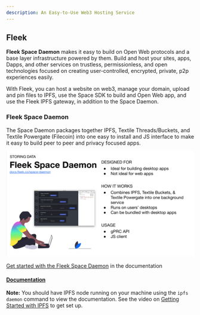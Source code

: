 ```yaml
---
description: An Easy-to-Use Web3 Hosting Service
---
```


## Fleek

**Fleek Space Daemon** makes it easy to build on Open Web protocols and a base layer infrastructure powered by them. Build and host your sites, apps, Dapps, and other services on trustless, permissionless, and open technologies focused on creating user-controlled, encrypted, private, p2p experiences easily.

With Fleek, you can host a website on web3, manage your domain, upload and pin files to IPFS, use the Space SDK to build and Open Web app, and use the Fleek IPFS gateway, in addition to the Space Daemon.

### Fleek Space Daemon

The Space Daemon packages together IPFS, Textile Threads/Buckets, and Textile Powergate (Filecoin) into one easy to install and JS interface to make it easy to build peer to peer and privacy focused apps.

![Fleek Info](<../../.gitbook/assets/fleek-space-daemon.png>)

[Get started with the Fleek Space Daemon](https://docs.fleek.co/space-daemon/getting-started/) in the documentation

#### [Documentation](docs.fleek.co/space-daemon)
 **Note:** You should have IPFS node running on your machine using the `ipfs daemon` command to view the documentation. See the video on [Getting Started with IPFS](https://youtu.be/A7yZaYhrwyM) to get set up.
